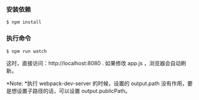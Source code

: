 ### 安装依赖
	$ npm install
 
### 执行命令
	$ npm run watch

这时，直接访问：http://localhost:8080 . 如果修改 app.js ，浏览器会自动刷新。

*Note: *执行 webpack-dev-server 的时候，设置的 output.path 没有作用，要是想设置子路径的话，可以设置 output.publicPath。
